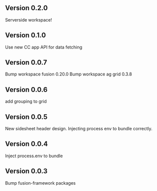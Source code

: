 ## Version 0.2.0

Serverside workspace!

## Version 0.1.0

Use new CC app API for data fetching

## Version 0.0.7

Bump workspace fusion 0.20.0
Bump workspace ag grid 0.3.8

## Version 0.0.6

add grouping to grid

## Version 0.0.5

New sidesheet header design.
Injecting process env to bundle correctly.

## Version 0.0.4

Inject process.env to bundle

## Version 0.0.3

Bump fusion-framework packages

